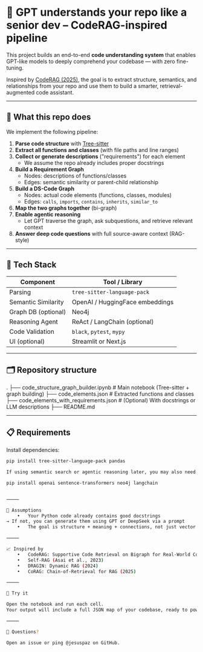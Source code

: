 # 🧠 GPT understands your repo like a senior dev – CodeRAG-inspired pipeline

This project builds an end-to-end **code understanding system** that enables GPT-like models to deeply comprehend your codebase — with zero fine-tuning.

Inspired by [CodeRAG (2025)](https://arxiv.org/abs/2504.10046), the goal is to extract structure, semantics, and relationships from your repo and use them to build a smarter, retrieval-augmented code assistant.

---

## 🚀 What this repo does

We implement the following pipeline:

1. **Parse code structure** with [Tree-sitter](https://tree-sitter.github.io/)
2. **Extract all functions and classes** (with file paths and line ranges)
3. **Collect or generate descriptions** ("requirements") for each element  
   - We assume the repo already includes proper docstrings
4. **Build a Requirement Graph**
   - Nodes: descriptions of functions/classes
   - Edges: semantic similarity or parent-child relationship
5. **Build a DS-Code Graph**
   - Nodes: actual code elements (functions, classes, modules)
   - Edges: `calls`, `imports`, `contains`, `inherits`, `similar_to`
6. **Map the two graphs together** (bi-graph)
7. **Enable agentic reasoning**
   - Let GPT traverse the graph, ask subquestions, and retrieve relevant context
8. **Answer deep code questions** with full source-aware context (RAG-style)

---

## 🧰 Tech Stack

| Component         | Tool / Library                        |
|------------------|----------------------------------------|
| Parsing           | `tree-sitter-language-pack`            |
| Semantic Similarity | OpenAI / HuggingFace embeddings     |
| Graph DB (optional) | Neo4j                               |
| Reasoning Agent   | ReAct / LangChain (optional)          |
| Code Validation   | `black`, `pytest`, `mypy`             |
| UI (optional)     | Streamlit or Next.js                  |

---

## 🗂️ Repository structure

.
├── code_structure_graph_builder.ipynb     # Main notebook (Tree-sitter + graph building)
├── code_elements.json                     # Extracted functions and classes
├── code_elements_with_requirements.json   # (Optional) With docstrings or LLM descriptions
├── README.md

---

## 📋 Requirements

Install dependencies:

```bash
pip install tree-sitter-language-pack pandas

If using semantic search or agentic reasoning later, you may also need:

pip install openai sentence-transformers neo4j langchain


⸻

📍 Assumptions
	•	Your Python code already contains good docstrings
→ If not, you can generate them using GPT or DeepSeek via a prompt
	•	The goal is structure + meaning + connections, not just vector search

⸻

📈 Inspired by
	•	CodeRAG: Supportive Code Retrieval on Bigraph for Real-World Code Generation
	•	Self-RAG (Asai et al., 2023)
	•	DRAGIN: Dynamic RAG (2024)
	•	CoRAG: Chain-of-Retrieval for RAG (2025)

⸻

🧪 Try it

Open the notebook and run each cell.
Your output will include a full JSON map of your codebase, ready to power smarter retrieval and reasoning systems.

⸻

💬 Questions?

Open an issue or ping @jesuspaz on GitHub.
